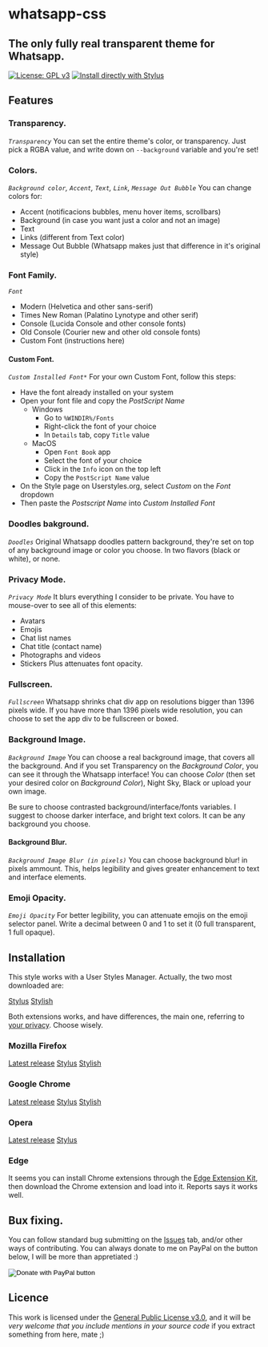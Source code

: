 # whatsapp-css
## The only fully real transparent theme for Whatsapp.

[![License: GPL v3](https://img.shields.io/badge/License-GPLv3-blue.svg)](https://www.gnu.org/licenses/gpl-3.0) [![Install directly with Stylus](https://img.shields.io/badge/Install%20directly%20with-Stylus-00adad.svg)](https://raw.githubusercontent.com/nufrankz/whatsapp/master/whatsapp.user.styl)

## Features

### Transparency.
*`Transparency`*
You can set the entire theme's color, or transparency. Just pick a RGBA value, and write down on `--background` variable and you're set!

### Colors.
*`Background color`, `Accent`, `Text`, `Link`, `Message Out Bubble`*
You can change colors for:
- Accent (notificacions bubbles, menu hover items, scrollbars)
- Background (in case you want just a color and not an image)
- Text
- Links (different from Text color)
- Message Out Bubble (Whatsapp makes just that difference in it's original style)

### Font Family.
*`Font`*
- Modern (Helvetica and other sans-serif)
- Times New Roman (Palatino Lynotype and other serif)
- Console (Lucida Console and other console fonts)
- Old Console (Courier new and other old console fonts)
- Custom Font (instructions here)

#### Custom Font.
*`Custom Installed Font*`*
For your own Custom Font, follow this steps:
- Have the font already installed on your system
- Open your font file and copy the *PostScript Name*
  - Windows
    - Go to `%WINDIR%/Fonts`
    - Right-click the font of your choice
    - In `Details` tab, copy `Title` value
  - MacOS
    - Open `Font Book` app
    - Select the font of your choice
    - Click in the `Info` icon on the top left
    - Copy the `PostScript Name` value
- On the Style page on Userstyles.org, select *Custom* on the *Font* dropdown
- Then paste the *Postscript Name* into *Custom Installed Font*

### Doodles bakground.
*`Doodles`*
Original Whatsapp doodles pattern background, they're set on top of any background image or color you choose.
In two flavors (black or white), or none.

### Privacy Mode.
*`Privacy Mode`*
It blurs everything I consider to be private. You have to mouse-over to see all of this elements:
- Avatars
- Emojis
- Chat list names
- Chat title (contact name)
- Photographs and videos
- Stickers
Plus attenuates font opacity.

### Fullscreen.
*`Fullscreen`*
Whatsapp shrinks chat div app on resolutions bigger than 1396 pixels wide. If you have more than 1396 pixels wide resolution, you can choose to set the app div to be fullscreen or boxed.

### Background Image.
*`Background Image`*
You can choose a real background image, that covers all the background.
And if you set Transparency on the *Background Color*, you can see it through the Whatsapp interface!
You can choose *Color* (then set your desired color on *Background Color*), Night Sky, Black or upload your own image.

Be sure to choose contrasted background/interface/fonts variables. I suggest to choose darker interface, and bright text colors. It can be any background you choose.

#### Background Blur.
*`Background Image Blur (in pixels)`*
You can choose background blur! in pixels ammount. This, helps legibility and gives greater enhancement to text and interface elements.

### Emoji Opacity.
*`Emoji Opacity`*
For better legibility, you can attenuate emojis on the emoji selector panel. Write a decimal between 0 and 1 to set it (0 full transparent, 1 full opaque).

## Installation
This style works with a User Styles Manager. Actually, the two most downloaded are:

[Stylus](https://github.com/stylus/stylus)
[Stylish](https://github.com/stylish-userstyles/stylish)

Both extensions works, and have differences, the main one, referring to [your privacy](https://robertheaton.com/2018/07/02/stylish-browser-extension-steals-your-internet-history/). Choose wisely.

### Mozilla Firefox
[Latest release](https://www.mozilla.org/firefox)
[Stylus](https://addons.mozilla.org/firefox/addon/styl-us/)
[Stylish](https://addons.mozilla.org/firefox/addon/stylish/)

### Google Chrome
[Latest release](https://www.google.com/chrome/)
[Stylus](https://chrome.google.com/webstore/detail/stylus/clngdbkpkpeebahjckkjfobafhncgmne)
[Stylish](https://chrome.google.com/webstore/detail/stylish-custom-themes-for/fjnbnpbmkenffdnngjfgmeleoegfcffe)

### Opera
[Latest release](https://www.opera.com/download)
[Stylus](https://addons.opera.com/extensions/details/stylus/)

### Edge
It seems you can install Chrome extensions through the [Edge Extension Kit](https://www.microsoft.com/p/microsoft-edge-extension-toolkit/9nblggh4txvb?rtc=1&activetab=pivot:overviewtab#), then download the Chrome extension and load into it. Reports says it works well.

## Bux fixing.
You can follow standard bug submitting on the [Issues](https://github.com/nufrankz/whatsapp-css/issues) tab, and/or other ways of contributing.
You can always donate to me on PayPal on the button below, I will be more than appretiated :)
<form action="https://www.paypal.com/cgi-bin/webscr" method="post" target="_top">
<input type="hidden" name="cmd" value="_donations" />
<input type="hidden" name="business" value="H55P74TNL4V9E" />
<input type="hidden" name="currency_code" value="USD" />
<input type="image" src="https://www.paypalobjects.com/en_US/i/btn/btn_donate_SM.gif" border="0" name="submit" title="PayPal - The safer, easier way to pay online!" alt="Donate with PayPal button" />
<img alt="" border="0" src="https://www.paypal.com/en_CL/i/scr/pixel.gif" width="1" height="1" />
</form>

## Licence

This work is licensed under the [General Public License v3.0](https://www.gnu.org/licenses/gpl-3.0.html), and it will be _very welcome that you include mentions in your source code_ if you extract something from here, mate ;)